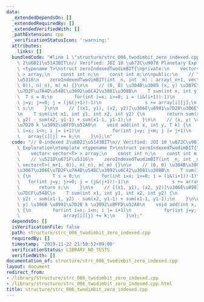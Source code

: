 ```yaml
---
data:
  _extendedDependsOn: []
  _extendedRequiredBy: []
  _extendedVerifiedWith: []
  _pathExtension: cpp
  _verificationStatusIcon: ':warning:'
  attributes:
    links: []
  bundledCode: "#line 1 \"structure/strc_006_twodimbit_zero_indexed.cpp\"\n// 0-indexed\
    \ 2\u6B21\u5143BIT\n// Verified: JOI 10 \u672C\u9078 Planetary Exploration\ntemplate\
    \ <typename T>\nstruct zeroIndexedTwodimBIT{\nprivate:\n    vector< vector<T>\
    \ > array;\n    const int n;\n    const int m;\n\npublic:\n    // \u521D\u671F\
    \u5316\n    zeroIndexedTwodimBIT(int _n, int _m) : array(_n+1, vector<T>(_m+1,\
    \ 0)), n(_n), m(_m) {}\n\n    // (0, 0) \u304B\u3089 (x, y) \u307E\u3067\u306E\
    \u7D2F\u7A4D\u548C\u3092\u6C42\u3081\u308B\n    T sum(int x, int y) {\n      \
    \  T s = 0;\n        for(int i=x; i>=0; i = (i&(i+1))-1)\n            for(int\
    \ j=y; j>=0; j = (j&(j+1))-1)\n                s += array[i][j];\n        return\
    \ s;\n    }\n\n    // [(x1, y1), (x2, y2)]\u306E\u8981\u7D20\u306E\u7DCF\u548C\
    \n    T sum(int x1, int y1, int x2, int y2) {\n        return sum(x2, y2) - sum(x1-1,\
    \ y2) - sum(x2, y1-1) + sum(x1-1, y1-1);\n    }\n\n    // (x, y) \u306B \u8981\
    \u7D20 k \u3092\u8FFD\u52A0\n    void add(int x, int y, T k) {\n        for(int\
    \ i=x; i<n; i |= i+1)\n            for(int j=y; j<m; j |= j+1)\n             \
    \   array[i][j] += k;\n    }\n};\n"
  code: "// 0-indexed 2\u6B21\u5143BIT\n// Verified: JOI 10 \u672C\u9078 Planetary\
    \ Exploration\ntemplate <typename T>\nstruct zeroIndexedTwodimBIT{\nprivate:\n\
    \    vector< vector<T> > array;\n    const int n;\n    const int m;\n\npublic:\n\
    \    // \u521D\u671F\u5316\n    zeroIndexedTwodimBIT(int _n, int _m) : array(_n+1,\
    \ vector<T>(_m+1, 0)), n(_n), m(_m) {}\n\n    // (0, 0) \u304B\u3089 (x, y) \u307E\
    \u3067\u306E\u7D2F\u7A4D\u548C\u3092\u6C42\u3081\u308B\n    T sum(int x, int y)\
    \ {\n        T s = 0;\n        for(int i=x; i>=0; i = (i&(i+1))-1)\n         \
    \   for(int j=y; j>=0; j = (j&(j+1))-1)\n                s += array[i][j];\n \
    \       return s;\n    }\n\n    // [(x1, y1), (x2, y2)]\u306E\u8981\u7D20\u306E\
    \u7DCF\u548C\n    T sum(int x1, int y1, int x2, int y2) {\n        return sum(x2,\
    \ y2) - sum(x1-1, y2) - sum(x2, y1-1) + sum(x1-1, y1-1);\n    }\n\n    // (x,\
    \ y) \u306B \u8981\u7D20 k \u3092\u8FFD\u52A0\n    void add(int x, int y, T k)\
    \ {\n        for(int i=x; i<n; i |= i+1)\n            for(int j=y; j<m; j |= j+1)\n\
    \                array[i][j] += k;\n    }\n};"
  dependsOn: []
  isVerificationFile: false
  path: structure/strc_006_twodimbit_zero_indexed.cpp
  requiredBy: []
  timestamp: '2019-11-22 21:50:52+09:00'
  verificationStatus: LIBRARY_NO_TESTS
  verifiedWith: []
documentation_of: structure/strc_006_twodimbit_zero_indexed.cpp
layout: document
redirect_from:
- /library/structure/strc_006_twodimbit_zero_indexed.cpp
- /library/structure/strc_006_twodimbit_zero_indexed.cpp.html
title: structure/strc_006_twodimbit_zero_indexed.cpp
---
```

